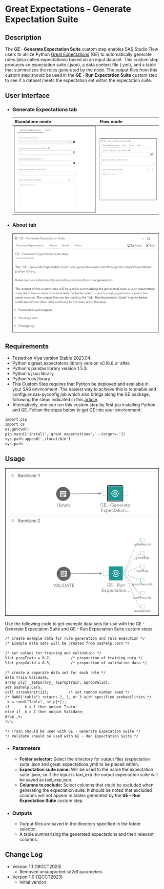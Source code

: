 # Great Expectations - Generate Expectation Suite

## Description

The **GE - Generate Expectation Suite** custom step enables SAS Studio Flow users to utilize Python [Great Expectations](https://greatexpectations.io/) (GE) to automatically generate rules (also called expectations) based on an input dataset. This custom step produces an expectation suite (.json), a data context file (.yml), and a table that summarizes the rules generated by the node. The output files from this custom step should be used in the **GE - Run Expectation Suite** custom step to see if a dataset meets the expectation set within the expectation suite.

## User Interface

* ### Generate Expectations tab ###

   | Standalone mode | Flow mode |
   | --- | --- |                  
   | ![](img/GES_gen_alone.png) | ![](img/GES_gen_flow.png) |

* ### About tab ###

   ![](img/GES_about.png)

## Requirements

- Tested on Viya version Stable 2023.04.
- Python's great_expectatons library version v0.16.8 or after.
- Python's pandas library version 1.5.3.
- Python's json library.
- Python's os library.
- This Custom Step requires that Python be deployed and available in your SAS environment. The easiest way to achieve this is to enable and configure sas-pyconfig job which also brings along the GE package, following the steps indicated in this [article](https://communities.sas.com/t5/SAS-Communities-Library/Using-the-SAS-Configurator-for-Open-Source-to-Build-Python-and-R/ta-p/842310).
- Alternatively, one can run this custom step by first pip installing Python and GE. Follow the steps below to get GE into your environment:
```
import pip
import os
os.getcwd()
pip.main(['install','great_expectations','--target=.'])
sys.path.append('./local/bin')
sys.path
```

## Usage

![](img/usage.png)

Use the following code to get example data sets for use with the GE - Generate Expectation Suite and GE - Run Expectation Suite custom steps.

```
/* create example data for rule generation and rule execution */
/* Example data sets will be created from sashelp.cars */

/* set values for training and validation */
%let propTrain = 0.7;         /* proportion of training data */
%let propValid = 0.3;         /* proportion of validation data */

/* create a separate data set for each role */
data Train Validate;
array p[2] _temporary_ (&propTrain, &propValid);
set Sashelp.Cars;
call streaminit(12);         /* set random number seed */
/* RAND("table") returns 1, 2, or 3 with specified probabilities */
_k = rand("Table", of p[*]);
if      _k = 1 then output Train;
else if _k = 2 then output Validate;
drop _k;
run;

*/ Train should be used with GE - Generate Expecation Suite */
*/ Validate should be used with GE - Run Expectation Suite */
``` 

* ### Parameters ###
   * **Folder selector:** Select the directory for output files (expectation suite .json and great_expectations.yml) to be placed within.
   * **Expectation suite name:** Will be used to the name the expectation suite .json, so if the input is taxi_exp the output expectation suite will be saved as taxi_exp.json.
   * **Columns to exclude:** Select columns that shuld be excluded when generating the expectation suite. It should be noted that excluded columns will not appear in tables generated by the **GE - Run Expectation Suite** custom step.
   
* ### Outputs ###
   * Output files are saved in the directory specified in the folder selector.
   * A table summarizing the generated expectations and their relevant columns.
 
## Change Log

* Version 1.1 (18OCT2023)
    * Removed unsupported sd2df parameters
* Version 1.0 (12OCT2023)
    * Initial version
